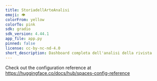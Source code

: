 ```yaml
---
title: StoriadellArteAnalisi
emoji: 👁
colorFrom: yellow
colorTo: pink
sdk: gradio
sdk_version: 4.44.1
app_file: app.py
pinned: false
license: cc-by-nc-nd-4.0
short_description: Dashboard completa dell'analisi della rivista
---
```


Check out the configuration reference at https://huggingface.co/docs/hub/spaces-config-reference
